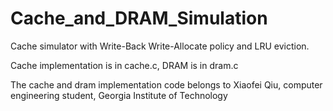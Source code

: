 # Cache_and_DRAM_Simulation

Cache simulator with Write-Back Write-Allocate policy and LRU eviction.

Cache implementation is in cache.c, DRAM is in dram.c

The cache and dram implementation code belongs to Xiaofei Qiu, computer engineering student, Georgia Institute of Technology
